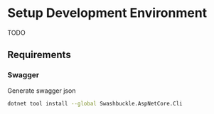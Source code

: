 # Setup Development Environment

TODO

## Requirements

### Swagger

Generate swagger json

```bash
dotnet tool install --global Swashbuckle.AspNetCore.Cli
```
